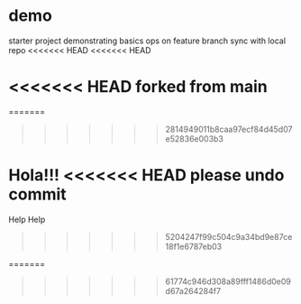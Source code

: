 # demo


starter project demonstrating basics ops
on feature branch
sync with local repo
<<<<<<< HEAD
<<<<<<< HEAD

<<<<<<< HEAD
forked from main
=======
=======
>>>>>>> 2814949011b8caa97ecf84d45d07e52836e003b3


Hola!!!
<<<<<<< HEAD
please undo commit
=======
Help Help
>>>>>>> 5204247f99c504c9a34bd9e87ce18f1e6787eb03

=======
>>>>>>> 61774c946d308a89fff1486d0e09d67a264284f7
